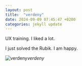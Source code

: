 ```yaml
---
layout: post
title:  "verdeny"
date: 2024-09-09 07:45:47 +0200
categories: jekyll update
---
```


UX training. I liked a lot.  

I just solved the Rubik. I am happy.   





![verdeny](https://lh3.googleusercontent.com/pw/AP1GczPK0-vXEgTiwH-b0sVL3moExB9JemTo-wLdPDf-bea11RDtVO_N65gC-QOg3tqz6Es4Hy6sAfrptQKXvwVulzhVD4vimIgtU-EeIqGpQONGCkiomPY=w0)*verdeny*&nbsp;



[jekyll-docs]: https://jekyllrb.com/docs/home
[jekyll-gh]:   https://github.com/jekyll/jekyll
[jekyll-talk]: https://talk.jekyllrb.com/
